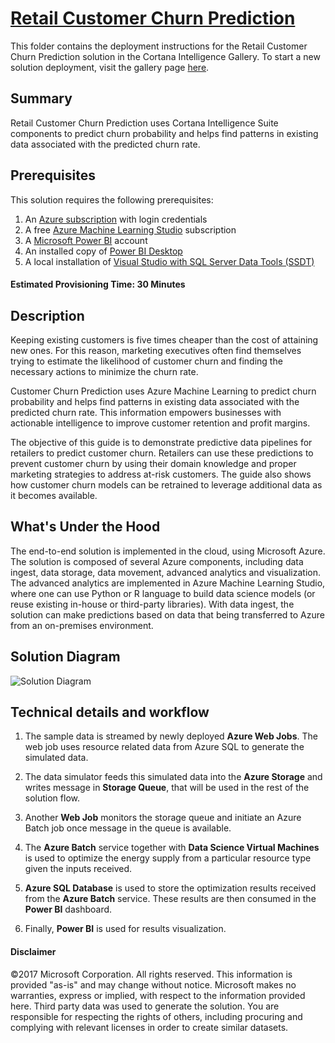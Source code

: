 # [Retail Customer Churn Prediction](https://gallery.cortanaintelligence.com/Solution/c2920246ecae45d28db7adc970d67c9b)

This folder contains the deployment instructions for the Retail Customer Churn Prediction solution in the Cortana Intelligence Gallery. To start a new solution deployment, visit the gallery page [here](https://gallery.cortanaintelligence.com/Solution/c2920246ecae45d28db7adc970d67c9b).

<Guide type="PostDeploymentGuidance" url="https://github.com/Azure/cortana-intelligence-churn-prediction-solution/blob/master/Automated%20Deployment%20Guide/Post%20Deployment%20Instructions.md"/>


## Summary
<Guide type="Summary">
Retail Customer Churn Prediction uses Cortana Intelligence Suite components to predict churn probability and helps find patterns in existing data associated with the predicted churn rate.
</Guide>


## Prerequisites
<Guide type="Prerequisites">
This solution requires the following prerequisites:

1.  An [Azure subscription](https://azure.microsoft.com/en-us/) with login credentials
2.  A free [Azure Machine Learning Studio](https://azure.microsoft.com/en-us/services/machine-learning/) subscription
3.  A [Microsoft Power BI](https://powerbi.microsoft.com/en-us/) account
4.  An installed copy of [Power BI Desktop](https://powerbi.microsoft.com/en-us/desktop/?gated=0&number=0)
5.  A local installation of [Visual Studio with SQL Server Data Tools (SSDT)](https://azure.microsoft.com/en-us/documentation/articles/sql-data-warehouse-install-visual-studio/)
</Guide>

#### Estimated Provisioning Time: <Guide type="EstimatedTime">30 Minutes</Guide>


## Description
<Guide type="Description">

Keeping existing customers is five times cheaper than the cost of attaining new ones. For this reason, marketing executives often find themselves trying to estimate the likelihood of customer churn and finding the necessary actions to minimize the churn rate.

Customer Churn Prediction uses Azure Machine Learning to predict churn probability and helps find patterns in existing data associated with the predicted churn rate. This information empowers businesses with actionable intelligence to improve customer retention and profit margins.

The objective of this guide is to demonstrate predictive data pipelines for retailers to predict customer churn. Retailers can use these predictions to prevent customer churn by using their domain knowledge and proper marketing strategies to address at-risk customers. The guide also shows how customer churn models can be retrained to leverage additional data as it becomes available.

## What's Under the Hood
The end-to-end solution is implemented in the cloud, using Microsoft Azure. The solution is composed of several Azure components, including data ingest, data storage, data movement, advanced analytics and visualization. The advanced analytics are implemented in Azure Machine Learning Studio, where one can use Python or R language to build data science models (or reuse existing in-house or third-party libraries).  With data ingest, the solution can make predictions based on data that being transferred to Azure from an on-premises environment.

## Solution Diagram
![Solution Diagram](https://user-images.githubusercontent.com/18489406/27402331-4c0e7520-5694-11e7-911b-a6ed2b51eabe.png)


## Technical details and workflow

1.  The sample data is streamed by newly deployed **Azure Web Jobs**. The web job uses resource related data from Azure SQL to generate the simulated data.

2.  The data simulator feeds this simulated data into the **Azure Storage** and writes message in **Storage Queue**, that will be used in the rest of the solution flow.

3.  Another **Web Job** monitors the storage queue and initiate an Azure Batch job once message in the queue is available.

4.  The **Azure Batch** service together with **Data Science Virtual Machines** is used to optimize the energy supply from a particular resource type given the inputs received.

4.  **Azure SQL Database** is used to store the optimization results received from the **Azure Batch** service. These results are then consumed in the **Power BI** dashboard.

6.  Finally, **Power BI** is used for results visualization.

</Guide>

#### Disclaimer

©2017 Microsoft Corporation. All rights reserved.  This information is provided "as-is" and may change without notice. Microsoft makes no warranties, express or implied, with respect to the information provided here.  Third party data was used to generate the solution.  You are responsible for respecting the rights of others, including procuring and complying with relevant licenses in order to create similar datasets.
